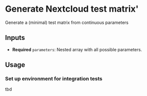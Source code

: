 # Generate Nextcloud test matrix'

Generate a (minimal) test matrix from continuous parameters

## Inputs

* **Required** ``parameters``: Nested array with all possible parameters.

## Usage

### Set up environment for integration tests

tbd
